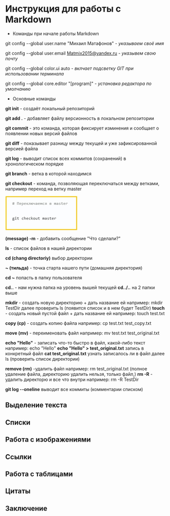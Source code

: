 # Инструкция для работы с Markdown

+ Команды при начале работы Markdown

git config --global user.name "Михаил Матафонов"  -  *указываем своё имя*

git config --global user.email Matmix2015@yandex.ru  -  *указывем свою почту*

git config --global color.ui auto   -  *вклчает подсветку GIT при использовании терминала*

git config --global core.editor "[program]"   -  *установка редактора по умолчанию*

+ Основные команды

**git init** - создаёт локальный репозиторий

**git add .**  - добавляет файлу версионность в локальном репозитории

**git commit**  - это команда, которая фиксирует изминения и сообщает о появлении новых версий файлов

**git diff** - показывает разницу между текущей и уже зафиксированной версией файла

**git log**  - выводит список всех коммитов (сохранений) в хронологическом порядке

**git branch** - ветка в которой находимся

**git checkout**  - команда, позволяющая переключаться между ветками, например переход на ветку master 

![Checkout_master не загрузилась](Checkout_master.jpg)

**(message) -m**  - добавить сообщение "Что сделали?"

**ls** - список файлов в нашей директории

**cd (chang directoriy)** выбор директории

**~ (тильда)** - точка старта нашего пути (домашняя директория)

**cd ~** попасть в папку пользователя

**cd..**   - нам нужна папка на уровень вышей текущей
**cd../..** на 2 папки выше

**mkdir**   - создать новую директорию + дать название ей например: mkdir TestDir  далее проверить ls (появится список и в нем будет TestDir)
**touch**   - создать новый пустой файл + дать название ей например: touch test.txt

**copy (cp)** - создать копию файла  например: cp test.txt test_copy.txt

**move (mv)**  - переименовать файл  например: mv test.txt test_original.txt

**echo "Hello"**  - записать что-то быстро в файл, какой-либо текст  например: echo "Hello"
**echo "Hello" > test_original.txt**  запись в конкретный файл
**cat test_original.txt**  узнать записалось ли в файл далее ls (проверить список директории)

**remove (rm)**  -удалить файл например: rm test_original.txt  (полное удаление файла, директорию удалить нельзя, только файл,)
**rm -R**  - удалить директорю и все что внутри например: rm -R TestDir
 
**git log --oneline**  выводит все коммиты (комментарии списком)

## Выделение текста

## Списки

## Работа с изображениями

## Ссылки

## Работа с таблицами

## Цитаты

## Заключение